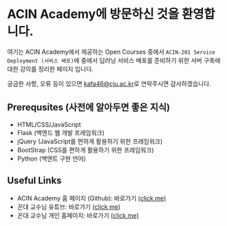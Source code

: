 # ACIN Academy에 방문하신 것을 환영합니다.

여기는 ACIN Academy에서 제공하는 Open Courses 중에서 `ACIN-201 Service Deployment (서비스 배포)`에 중에서 딥러닝 서비스 배포를 준비하기 위한 서버 구축에 대한 강의를 정리한 페이지 입니다.

궁금한 사항, 오류 등이 있으면 [kafa46@cju.ac.kr](mailto:kafa46@cju.ac.kr)로 연락주시면 감사하겠습니다.

## Prerequsites (사전에 알아두면 좋은 지식)
- HTML/CSS/JavaScript
- Flask (백엔드 웹 개발 프레임워크)
- jQuery (JavaScript를 편하게 활용하기 위한 프레임워크)
- BootStrap (CSS를 편하게 활용하기 위한 프레임워크)
- Python (백엔트 구현 언어)

## Useful Links
- ACIN Academy 홈 페이지 (Github): 바로가기 [(click me)](https://github.com/kafa46/acin_academy)
- 꼰대 교수님 유튜브: 바로가기 [(click me)](https://www.youtube.com/@kafa46)
- 꼰대 교수님 개인 홈페이지: 바로가기 [(click me)](https://prof.acin.kr/)
